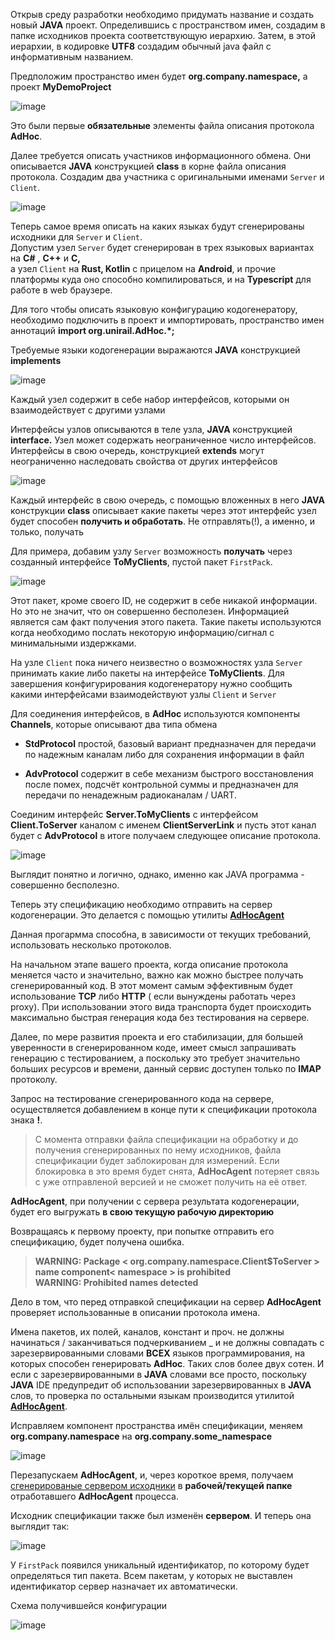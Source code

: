 Открыв среду разработки необходимо придумать название и создать новый **JAVA**
проект. Определившись c пространством имен, создадим в
папке исходников проекта соответствующую иерархию. Затем, в этой иерархии, в кодировке
**UTF8** создадим обычный java файл с информативным названием.

Предположим пространство имен будет **org.company.namespace,** а проект
**MyDemoProject**

![image](https://user-images.githubusercontent.com/29354319/70108820-25459500-1685-11ea-9a6e-cc6f882549e2.png)

Это были первые **обязательные** элементы файла описания протокола **AdHoc**.

Далее требуется описать участников информационного обмена. Они описывается **JAVA** конструкцией **class** в корне файла описания протокола.
Создадим два участника с оригинальными именами `Server` и `Client`.

![image](https://user-images.githubusercontent.com/29354319/70111774-4068d280-168e-11ea-9480-59cb265e3c43.png)

Теперь самое время описать на каких языках будут сгенерированы исходники для
`Server` и `Client`.  
Допустим узел `Server` будет сгенерирован в трех языковых
вариантах на **С\#** , **С++** и **C,**   
а узел `Client` на **Rust, Kotlin** с
прицелом на **Android**, и прочие платформы куда оно способно компилироваться, и
на **Typescript** для работе в web браузере.

Для того чтобы описать языковую конфигурацию кодогенератору, необходимо подключить в проект и
импортировать, пространство имен аннотаций **import org.unirail.AdHoc.\*;**

Требуемые языки кодогенерации выражаются **JAVA** конструкцией **implements**

![image](https://user-images.githubusercontent.com/29354319/70112135-68a50100-168f-11ea-9394-d1f1604ce316.png)


Каждый узел содержит в себе набор интерфейсов, которыми он взаимодействует с другими узлами
 
Интерфейсы узлов описываются в теле узла, **JAVA** конструкцией **interface.**
Узел может содержать неограниченное число интерфейсов. Интерфейсы в свою
очередь, конструкцией **extends** могут неограниченно наследовать свойства от других
интерфейсов

![image](https://user-images.githubusercontent.com/29354319/70112344-026cae00-1690-11ea-8c07-d113e9218e8b.png)

 
 Каждый интерфейс в свою очередь, с помощью вложенных в него **JAVA** конструкции **class**
 описывает какие пакеты через этот интерфейс узел будет способен **получить и
 обработать**. Не отправлять(!), а именно, и только, получать

 Для примера, добавим узлу `Server` возможность **получать** через созданный интерфейсе **ToMyClients**, пустой пакет `FirstPack`.

![image](https://user-images.githubusercontent.com/29354319/70112736-4c09c880-1691-11ea-9385-a433e9bf82a2.png)

Этот пакет, кроме своего ID, не содержит в себе никакой информации. Но это не
значит, что он совершенно бесполезен. Информацией является сам
факт получения этого пакета. Такие пакеты используются когда необходимо послать
некоторую информацию/сигнал с минимальными издержками.

На узле `Client` пока ничего неизвестно о возможностях узла `Server`
принимать какие либо пакеты на интерфейсе **ToMyClients**. Для завершения
конфигурирования кодогенератору нужно сообщить какими интерфейсами
взаимодействуют узлы `Client` и `Server`

Для соединения интерфейсов, в **AdHoc** используются компоненты **Channels**,
которые описывают два типа обмена

-   **StdProtocol** простой, базовый вариант предназначен для передачи по
    надежным каналам либо для сохранения информации в файл

-   **AdvProtocol** содержит в себе механизм быстрого восстановления после
    помех, подсчёт контрольной суммы и предназначен для передачи по ненадежным
    радиоканалам / UART.

Соединим интерфейс **Server.ToMyClients** с интерфейсом **Client.ToServer**
каналом с именем **ClientServerLink** и пусть этот канал будет с **AdvProtocol**
в итоге получаем следующее описание протокола.

![image](https://user-images.githubusercontent.com/29354319/70112895-ff72bd00-1691-11ea-9eb9-139f7c8acecf.png)

Выглядит понятно и логично, однако, именно как JAVA программа - совершенно бесполезно. 

Теперь эту спецификацию необходимо отправить на сервер
кодогенерации. Это делается с помощью утилиты **[AdHocAgent](https://github.com/cheblin/AdHocAgent)**

Данная прогармма способна, в зависимости от текущих требований, использовать несколько протоколов. 
 
На начальном этапе вашего проекта, когда описание протокола меняется часто и
значительно, важно как можно быстрее получать сгенерированный код. В этот момент
самым эффективным будет использование **TCP** либо **HTTP** ( если вынуждены
работать через proxy). При использовании этого вида транспорта будет происходить
максимально быстрая генерация кода без тестирования на сервере.

Далее, по мере развития проекта и его стабилизации, для большей уверенности в
сгенерированном коде, имеет смысл запрашивать генерацию с тестированием, а
поскольку это требует значительно больших ресурсов и времени, данный сервис
доступен только по **IMAP** протоколу.

Запрос на тестирование сгенерированного кода на сервере, осуществляется
добавлением в конце пути к спецификации протокола знака **!**.

>   С момента отправки файла спецификации на обработку и до получения
>   сгенерированных по нему исходников, файла спецификации будет заблокирован
>   для измерений.
>   Если блокировка в это время будет снята, **AdHocAgent** потеряет связь с уже
>   отправленой версией и не сможет получить на её ответ.

**AdHocAgent**, при получении с сервера результата кодогенерации,
будет его выгружать **в свою текущую рабочую директорию**

Возвращаясь к первому проекту, при попытке отправить его спецификацию, будет получена ошибка.

>   **WARNING: Package \< org.company.namespace.Client\$ToServer \> name component\< namespace \> is prohibited**  
>   **WARNING: Prohibited names detected**

Дело в том, что перед отправкой спецификации на сервер **AdHocAgent** проверяет использованные в
описании протокола имена.

Имена пакетов, их полей, каналов, констант и проч. не должны
начинаться / заканчиваться подчеркиванием \_ и не должны совпадать с
зарезервированными словами **ВСЕХ** языков программирования, на которых способен
генерировать **AdHoc**. Таких слов более двух сотен. И если с зарезервированными
в **JAVA** словами все просто, поскольку **JAVA**  IDE предупредит
об использовании зарезервированных в **JAVA** слов, то проверка по остальными
языкам производится утилитой **[AdHocAgent](https://github.com/cheblin/AdHocAgent)**.

Исправляем компонент пространства имён спецификации, меняем **org.company.namespace** на
**org.company.some_namespace**

![image](https://user-images.githubusercontent.com/29354319/70113481-4eb9ed00-1694-11ea-8f43-2bec3681a182.png)

Перезапускаем **AdHocAgent**, и, через короткое время, получаем [сгенерированые сервером
исходники](https://github.com/cheblin/AdHocLessons/tree/master/1/GeneratedCode) в **рабочей/текущей папке** отработавшего **AdHocAgent** процесса.

Исходник спецификации также был изменён **сервером**. И теперь она выглядит так:

![image](https://user-images.githubusercontent.com/29354319/70113601-b112ed80-1694-11ea-8182-488356d10082.png)

У `FirstPack` появился уникальный идентификатор, по которому будет определяться тип пакета. Всем пакетам, у которых не выставлен идентификатор
 сервер назначает их автоматически.
 
 Схема получившейся конфигурации 
 
 ![image](https://user-images.githubusercontent.com/29354319/70114610-fd136180-1697-11ea-919c-854723f3586a.png)